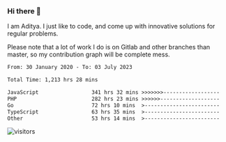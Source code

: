 ### Hi there 👋

I am Aditya. I just like to code, and come up with innovative solutions for regular problems.

Please note that a lot of work I do is on Gitlab and other branches than master, so my contribution graph will be complete mess.

<!--START_SECTION:waka-->

```txt
From: 30 January 2020 - To: 03 July 2023

Total Time: 1,213 hrs 28 mins

JavaScript                 341 hrs 32 mins >>>>>>>------------------   28.15 %
PHP                        282 hrs 23 mins >>>>>>-------------------   23.27 %
Go                         72 hrs 10 mins  >------------------------   05.95 %
TypeScript                 63 hrs 35 mins  >------------------------   05.24 %
Other                      53 hrs 14 mins  >------------------------   04.39 %
```

<!--END_SECTION:waka-->

![visitors](https://visitor-badge.glitch.me/badge?page_id=BrainBuzzer.visitor-badge&left_color=green&right_color=red)
